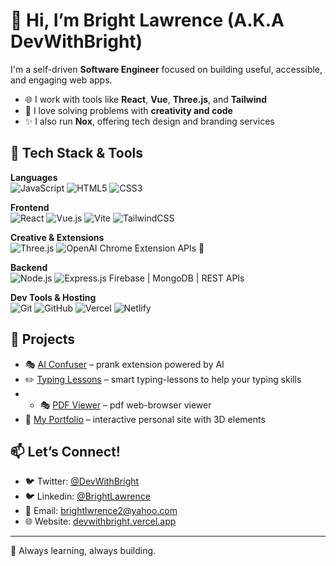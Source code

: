 # 👋 Hi, I’m Bright Lawrence (A.K.A DevWithBright)

I'm a self-driven **Software Engineer** focused on building useful, accessible, and engaging web apps.

- 🌐 I work with tools like **React**, **Vue**, **Three.js**, and **Tailwind**
- 🧠 I love solving problems with **creativity and code**
- ✨ I also run **Nox**, offering tech design and branding services

## 🚀 Tech Stack & Tools

**Languages**  
![JavaScript](https://img.shields.io/badge/-JavaScript-F7DF1E?style=flat-square&logo=javascript&logoColor=black)
![HTML5](https://img.shields.io/badge/-HTML5-E34F26?style=flat-square&logo=html5&logoColor=white)
![CSS3](https://img.shields.io/badge/-CSS3-1572B6?style=flat-square&logo=css3)

**Frontend**  
![React](https://img.shields.io/badge/-React-20232A?style=flat-square&logo=react)
![Vue.js](https://img.shields.io/badge/-Vue.js-4FC08D?style=flat-square&logo=vue.js)
![Vite](https://img.shields.io/badge/-Vite-646CFF?style=flat-square&logo=vite)
![TailwindCSS](https://img.shields.io/badge/-TailwindCSS-06B6D4?style=flat-square&logo=tailwindcss)

**Creative & Extensions**  
![Three.js](https://img.shields.io/badge/-Three.js-000000?style=flat-square&logo=three.js)
![OpenAI](https://img.shields.io/badge/-OpenAI-412991?style=flat-square&logo=openai)
Chrome Extension APIs 🔧  

**Backend**  
![Node.js](https://img.shields.io/badge/-Node.js-339933?style=flat-square&logo=node.js)
![Express.js](https://img.shields.io/badge/-Express.js-000000?style=flat-square&logo=express)
Firebase | MongoDB | REST APIs  

**Dev Tools & Hosting**  
![Git](https://img.shields.io/badge/-Git-F05032?style=flat-square&logo=git)
![GitHub](https://img.shields.io/badge/-GitHub-181717?style=flat-square&logo=github)
![Vercel](https://img.shields.io/badge/-Vercel-000000?style=flat-square&logo=vercel)
![Netlify](https://img.shields.io/badge/-Netlify-00C7B7?style=flat-square&logo=netlify)

## 🚀 Projects
- 🎭 [AI Confuser](https://github.com/DevWithBright/AI-Confuser) – prank extension powered by AI
- ✏️ [Typing Lessons](https://github.com/DevWithBright/typing-lessons) – smart typing-lessons to help your typing skills
- - 🎭 [PDF Viewer](https://github.com/DevWithBright/pdf-viewer) – pdf web-browser viewer
- 💼 [My Portfolio](https://devwithbright.vercel.app) – interactive personal site with 3D elements

## 📫 Let’s Connect!
- 🐦 Twitter: [@DevWithBright](https://twitter.com/devwithbright)
- 🐦 Linkedin: [@BrightLawrence](https://www.linkedin.com/in/brightlarence/)
- 📧 Email: brightlwrence2@yahoo.com
- 🌐 Website: [devwithbright.vercel.app](https://devwithbright.vercel.app)

---

🔄 Always learning, always building.
